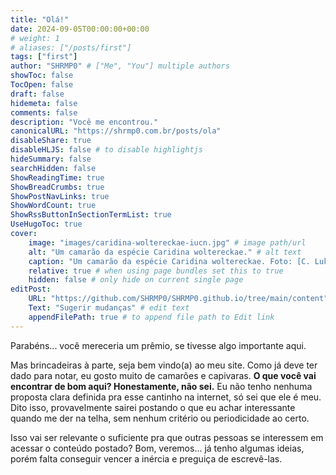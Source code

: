 ```yaml
---
title: "Olá!"
date: 2024-09-05T00:00:00+00:00
# weight: 1
# aliases: ["/posts/first"]
tags: ["first"]
author: "SHRMP0" # ["Me", "You"] multiple authors
showToc: false
TocOpen: false
draft: false
hidemeta: false
comments: false
description: "Você me encontrou."
canonicalURL: "https://shrmp0.com.br/posts/ola"
disableShare: true
disableHLJS: false # to disable highlightjs
hideSummary: false
searchHidden: false
ShowReadingTime: true
ShowBreadCrumbs: true
ShowPostNavLinks: true
ShowWordCount: true
ShowRssButtonInSectionTermList: true
UseHugoToc: true
cover:
    image: "images/caridina-woltereckae-iucn.jpg" # image path/url
    alt: "Um camarão da espécie Caridina woltereckae." # alt text
    caption: "Um camarão da espécie Caridina woltereckae. Foto: [C. Lukhaup](https://iucn.org/content/dead-shrimp-blues-imperilled-status-freshwater-shrimps)" # display caption under cover
    relative: true # when using page bundles set this to true
    hidden: false # only hide on current single page
editPost:
    URL: "https://github.com/SHRMP0/SHRMP0.github.io/tree/main/content"
    Text: "Sugerir mudanças" # edit text
    appendFilePath: true # to append file path to Edit link
---
```


Parabéns... você mereceria um prêmio, se tivesse algo importante aqui.

Mas brincadeiras à parte, seja bem vindo(a) ao meu site. Como já deve ter dado para notar, eu gosto muito de camarões e capivaras. **O que você vai encontrar de bom aqui? Honestamente, não sei.** Eu não tenho nenhuma proposta clara definida pra esse cantinho na internet, só sei que ele é meu. Dito isso, provavelmente sairei postando o que eu achar interessante quando me der na telha, sem nenhum critério ou periodicidade ao certo.

Isso vai ser relevante o suficiente pra que outras pessoas se interessem em acessar o conteúdo postado? Bom, veremos... já tenho algumas ideias, porém falta conseguir vencer a inércia e preguiça de escrevê-las.
